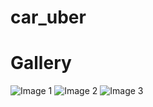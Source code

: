 # car_uber

# Gallery

![Image 1](https://raw.githubusercontent.com/yourusername/yourrepository/main/image1.jpg)
![Image 2](https://raw.githubusercontent.com/yourusername/yourrepository/main/image2.jpg)
![Image 3](https://raw.githubusercontent.com/yourusername/yourrepository/main/image3.jpg)

